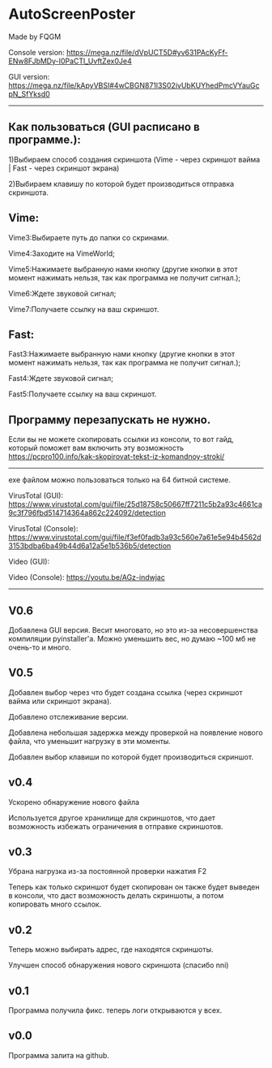 # AutoScreenPoster

Made by FQGM

Console version: https://mega.nz/file/dVpUCT5D#yv631PAcKyFf-ENw8FJbMDy-I0PaCTl_UvftZex0Je4

GUI version: https://mega.nz/file/kApyVBSI#4wCBGN871l3S02ivUbKUYhedPmcVYauGcpN_SfYksd0

-------------

Как пользоваться (GUI расписано в программе.):
---

1)Выбираем способ создания скриншота (Vime - через скриншот вайма | Fast - через скриншот экрана)

2)Выбираем клавишу по которой будет производиться отправка скриншота.

Vime:
---
Vime3:Выбираете путь до папки со скринами.

Vime4:Заходите на VimeWorld;

Vime5:Нажимаете выбранную нами кнопку (другие кнопки в этот момент нажимать нельзя, так как программа не получит сигнал.);

Vime6:Ждете звуковой сигнал;

Vime7:Получаете ссылку на ваш скриншот.

Fast:
---
Fast3:Нажимаете выбранную нами кнопку (другие кнопки в этот момент нажимать нельзя, так как программа не получит сигнал.);

Fast4:Ждете звуковой сигнал;

Fast5:Получаете ссылку на ваш скриншот.

Программу перезапускать не нужно.
---
Если вы не можете скопировать ссылки из консоли, то вот гайд, который поможет вам включить эту возможность https://pcpro100.info/kak-skopirovat-tekst-iz-komandnoy-stroki/

-----------

exe файлом можно пользоваться только на 64 битной системе.

VirusTotal (GUI): https://www.virustotal.com/gui/file/25d18758c50667ff7211c5b2a93c4661ca9c3f796fbd514714364a862c224092/detection

VirusTotal (Console): https://www.virustotal.com/gui/file/f3ef0fadb3a93c560e7a61e5e94b4562d3153bdba6ba49b44d6a12a5e1b536b5/detection

Video (GUI): 

Video (Console): https://youtu.be/AGz-indwjac

-----------
V0.6
---
Добавлена GUI версия. Весит многовато, но это из-за несовершенства компиляции pyinstaller'a. Можно уменьшить вес, но думаю ~100 мб не очень-то и много.

V0.5
---
Добавлен выбор через что будет создана ссылка (через скриншот вайма или скриншот экрана).

Добавлено отслеживание версии.

Добавлена небольшая задержка между проверкой на появление нового файла, что уменьшит нагрузку в эти моменты.

Добавлен выбор клавиши по которой будет производиться скриншот.

v0.4
---
Ускорено обнаружение нового файла

Используется другое хранилище для скриншотов, что дает возможность избежать ограничения в отправке скриншотов.

v0.3
---
Убрана нагрузка из-за постоянной проверки нажатия F2

Теперь как только скриншот будет скопирован он также будет выведен в консоли, что даст возможность делать скриншоты, а потом копировать много ссылок.

v0.2
---
Теперь можно выбирать адрес, где находятся скриншоты.

Улучшен способ обнаружения нового скриншота (спасибо nni)

v0.1
---
Программа получила фикс. теперь логи открываются у всех.

v0.0
---
Программа залита на github.




